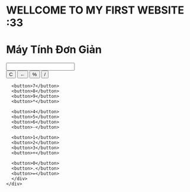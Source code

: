 <!DOCTYPE html>
<html lang="vi">
<head>
  <meta charset="UTF-8" />
  <meta name="viewport" content="width=device-width, initial-scale=1.0" />
  <title>Máy tính bỏ túi</title>
  <link rel="stylesheet" href="calculator.css" />  
</head>
<body>
   <div class="container">
    <h1>WELLCOME TO MY FIRST WEBSITE :33</h1>
    <h1>Máy Tính Đơn Giản</h1>
    <div class="calculator">
      <input type="text" class="display" id="display" readonly>
      <div class="buttons">
      <button>C</button>
      <button>←</button>
      <button>%</button>
      <button>/</button>

      <button>7</button>
      <button>8</button>
      <button>9</button>
      <button>*</button>

      <button>4</button>
      <button>5</button>
      <button>6</button>
      <button>-</button>

      <button>1</button>
      <button>2</button>
      <button>3</button>
      <button>+</button>

      <button>0</button>
      <button>.</button>
      <button>=</button>
      </div>
    </div>
  </div>
  <script>
  const display = document.getElementById('display');
  const buttons = document.querySelectorAll('.buttons button');

  buttons.forEach(button => {
    button.addEventListener('click', () => {
      const value = button.textContent;

      if (value === 'C') {
        display.value = ''; // Xóa màn hình
      } else if (value === '=') {
        try {
          display.value = eval(display.value); // Tính toán
        } catch {
          display.value = 'Error';
        }
      } else {
        display.value += value; // Thêm số hoặc phép tính vào chuỗi
      }
    });
  });
</script>
</body>
</html>

